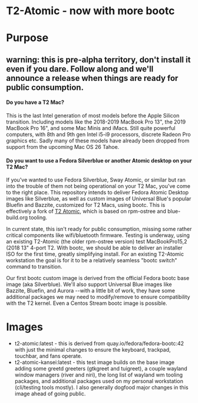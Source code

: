 # T2-Atomic - now with more bootc

# Purpose
## warning: this is pre-alpha territory, don't install it even if you dare. Follow along and we'll announce a release when things are ready for public consumption.

#### Do you have a T2 Mac? 
This is the last Intel generation of most models before the Apple Silicon transition. Including models like the 2018-2019 MacBook Pro 13", the 2019 MacBook Pro 16", and some Mac Minis and iMacs. Still quite powerful computers, with 8th and 9th gen Intel i5-i9 processors, discrete Radeon Pro graphics etc. Sadly many of these models have already been dropped from support from the upcoming Mac OS 26 Tahoe.

#### Do you want to use a Fedora Silverblue or another Atomic desktop on your T2 Mac?
If you've wanted to use Fedora Silverblue, Sway Atomic, or similar but ran into the trouble of them not being operational on your T2 Mac, you've come to the right place. This repository intends to deliver Fedora Atomic Desktop images like Silverblue, as well as custom images of Universal Blue's popular Bluefin and Bazzite, customized for T2 Macs, using bootc. This is effectively a fork of [T2 Atomic](https://github.com/lauretano/t2-atomic/), which is based on rpm-ostree and blue-build.org tooling.

In current state, this isn't ready for public consumption, missing some rather critical components like wifi/bluetooth firmware. Testing is underway, using an existing T2-Atomic (the older rpm-ostree version) test MacBookPro15,2 (2018 13" 4-port T2. With bootc, we should be able to deliver an installer ISO for the first time, greatly simplifying install. For an existing T2-Atomic workstation the goal is for it to be a relatively seamless "bootc switch" command to transition.

Our first bootc custom image is derived from the official Fedora bootc base image (aka Silverblue). We'll also support Universal Blue images like Bazzite, Bluefin, and Aurora --with a little bit of work, they have some additional packages we may need to modify/remove to ensure compatibility with the T2 kernel. Even a Centos Stream bootc image is possible.

# Images
- t2-atomic:latest - this is derived from quay.io/fedora/fedora-bootc:42 with just the minimal changes to ensure the keyboard, trackpad, touchbar, and fans operate.
- t2-atomic-kansei:latest - this test image builds on the base image adding some greetd greeters (gtkgreet and tuigreet), a couple wayland window managers (river and niri), the long list of wayland wm tooling packages, and additional packages used on my personal workstation (cli/testing tools mostly). I also generally dogfood major changes in this image ahead of going public.

